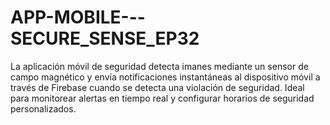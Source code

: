 # APP-MOBILE---SECURE_SENSE_EP32
La aplicación móvil de seguridad detecta imanes mediante un sensor de campo magnético y envía notificaciones instantáneas al dispositivo móvil a través de Firebase cuando se detecta una violación de seguridad. Ideal para monitorear alertas en tiempo real y configurar horarios de seguridad personalizados.
